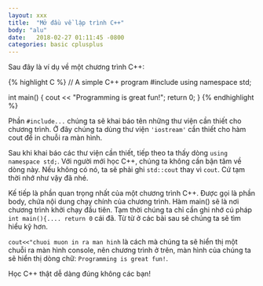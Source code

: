 ```yaml
---
layout: xxx
title:  "Mở đầu về lập trình C++"
body: "alu"
date:   2018-02-27 01:11:45 -0800
categories: basic cplusplus
---
```

<!--{% include mycomponent.html %}-->

Sau đây là ví dụ về một chương trình C++:

{% highlight C %}
// A simple C++ program
#include <iostream>
using namespace std;

int main() 
{
  cout << "Programming is great fun!";
  return 0;
}
{% endhighlight %}



Phần `#include...` chúng ta sẽ khai báo tên những thư viện cần thiết cho chương trình. Ở đây chúng ta dùng thư viện `'iostream'`
cần thiết cho hàm cout để in chuỗi ra màn hình. 

Sau khi khai báo các thư viện cần thiết, tiếp theo ta thấy dòng `using namespace std;`. Với người mới học C++, chúng ta không cần bận tâm về dòng này. Nếu không có nó, ta sẽ phải ghi 
`std::cout` thay vì `cout`. Cứ tạm thời nhớ như vậy đã nhé.

Kế tiếp là phần quan trọng nhất của một chương trình C++. Được gọi là phần body, chứa nội dung chạy chính của chương trình.
Hàm main() sẽ là nơi chương trình khởi chạy đầu tiên.
Tạm thời chúng ta chỉ cần ghi nhớ cú pháp `int main(){.... return 0` cái đã. Từ từ ở các bài sau sẽ chúng ta sẽ tìm hiểu kỹ hơn.

`cout<<"chuoi muon in ra man hinh` là cách mà chúng ta sẽ hiển thị một chuỗi ra màn hình console, nên chương trình ở trên, màn hình của chúng ta sẽ hiển thị dòng chữ:
`Programming is great fun!`.

Học C++ thật dễ dàng đúng không các bạn!


